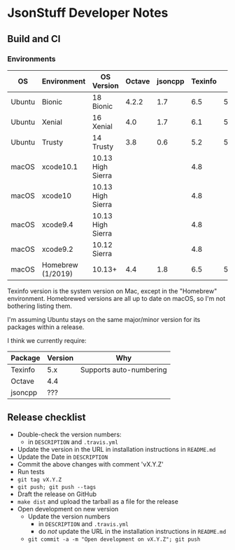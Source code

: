 # JsonStuff Developer Notes

## Build and CI

### Environments

| OS | Environment | OS Version           | Octave | jsoncpp | Texinfo | Qt | Comments |
| -- | ----------- | -------------------- | ------ | ----- |------- | ----- | -------- |
| Ubuntu | Bionic     | 18 Bionic         | 4.2.2  | 1.7   | 6.5    | 5.9   | No Travis env yet |
| Ubuntu | Xenial     | 16 Xenial         | 4.0    | 1.7   | 6.1    | 5.5   |       |
| Ubuntu | Trusty     | 14 Trusty         | 3.8    | 0.6   | 5.2    | 5.2   |       |
| macOS | xcode10.1   | 10.13 High Sierra |        |       | 4.8    |       |       |
| macOS | xcode10     | 10.13 High Sierra |        |       | 4.8    |       |       |
| macOS | xcode9.4    | 10.13 High Sierra |        |       | 4.8    |       |       |
| macOS | xcode9.2    | 10.12 Sierra      |        |       | 4.8    |       |       |
| macOS | Homebrew (1/2019) | 10.13+      | 4.4    | 1.8   | 6.5    | 5.12  |       |

Texinfo version is the system version on Mac, except in the "Homebrew" environment. Homebrewed versions are all up to date on macOS, so I'm not bothering listing them.

I'm assuming Ubuntu stays on the same major/minor version for its packages within a release.

I think we currently require:

| Package | Version | Why                     |
| ------- | ------- | ----------------------- |
| Texinfo | 5.x     | Supports auto-numbering |
| Octave  | 4.4     | |
| jsoncpp | ???     | |

## Release checklist

* Double-check the version numbers:
  * in `DESCRIPTION` and `.travis.yml`
* Update the version in the URL in installation instructions in `README.md`
* Update the Date in `DESCRIPTION`
* Commit the above changes with comment 'vX.Y.Z'
* Run tests
* `git tag vX.Y.Z`
* `git push; git push --tags`
* Draft the release on GitHub
* `make dist` and upload the tarball as a file for the release
* Open development on new version
  * Update the version numbers 
    * in `DESCRIPTION` and `.travis.yml`
    * do *not* update the URL in the installation instructions in `README.md`
  * `git commit -a -m "Open development on vX.Y.Z"; git push`
